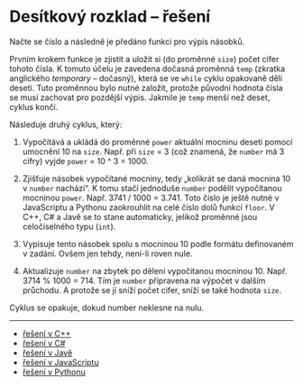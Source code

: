 # Desítkový rozklad – řešení

Načte se číslo a následně je předáno funkci pro výpis násobků.

Prvním krokem funkce je zjistit a uložit si (do proměnné `size`) počet cifer tohoto čísla. K tomuto účelu je zavedena dočasná proměnná `temp` (zkratka anglického *temporary* – dočasný), která se ve `while` cyklu opakovaně dělí deseti. Tuto proměnnou bylo nutné založit, protože původní hodnota čísla se musí zachovat pro pozdější výpis. Jakmile je `temp` menší než deset, cyklus končí.

Následuje druhý cyklus, který:

1. Vypočítává a ukládá do proměnné `power` aktuální mocninu deseti pomocí umocnění 10 na `size`. Např. při `size` = 3 (což znamená, že `number` má 3 cifry) vyjde `power` = 10 ^ 3 = 1000.

2. Zjišťuje násobek vypočítané mocniny, tedy „kolikrát se daná mocnina 10 v `number` nachází“. K tomu stačí jednoduše `number` podělit vypočítanou mocninou `power`. Např. 3741 / 1000 = 3.741. Toto číslo je ještě nutné v JavaScriptu a Pythonu zaokrouhlit na celé číslo dolů funkcí `floor`. V C++, C# a Javě se to stane automaticky, jelikož proměnné jsou celočíselného typu (`int`).

3. Vypisuje tento násobek spolu s mocninou 10 podle formátu definovaném v zadání. Ovšem jen tehdy, není-li roven nule.

4. Aktualizuje `number` na zbytek po dělení vypočítanou mocninou 10. Např. 3714 % 1000 = 714. Tím je `number` připravena na výpočet v dalším průchodu. A protože se jí sníží počet cifer, sníží se také hodnota `size`.

Cyklus se opakuje, dokud number neklesne na nulu.

---

- [řešení v C++](main.cpp)
- [řešení v C#](main.cs)
- [řešení v Javě](main.java)
- [řešení v JavaScriptu](main.js)
- [řešení v Pythonu](main.py)
